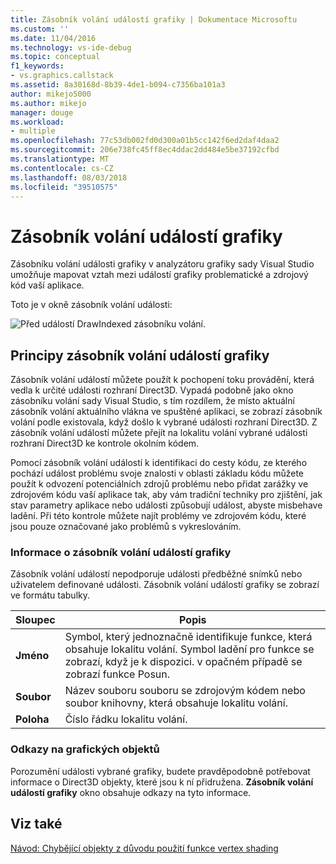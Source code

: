 ```yaml
---
title: Zásobník volání událostí grafiky | Dokumentace Microsoftu
ms.custom: ''
ms.date: 11/04/2016
ms.technology: vs-ide-debug
ms.topic: conceptual
f1_keywords:
- vs.graphics.callstack
ms.assetid: 8a30168d-8b39-4de1-b094-c7356ba101a3
author: mikejo5000
ms.author: mikejo
manager: douge
ms.workload:
- multiple
ms.openlocfilehash: 77c53db002fd0d300a01b5cc142f6ed2daf4daa2
ms.sourcegitcommit: 206e738fc45ff8ec4ddac2dd484e5be37192cfbd
ms.translationtype: MT
ms.contentlocale: cs-CZ
ms.lasthandoff: 08/03/2018
ms.locfileid: "39510575"
---
```

# <a name="graphics-event-call-stack"></a>Zásobník volání událostí grafiky
Zásobníku volání události grafiky v analyzátoru grafiky sady Visual Studio umožňuje mapovat vztah mezi událostí grafiky problematické a zdrojový kód vaší aplikace.  
  
 Toto je v okně zásobník volání události:  
  
 ![Před událostí DrawIndexed zásobníku volání. ](media/gfx_diag_demo_graphics_event_call_stack_orientation.png "gfx_diag_demo_graphics_event_call_stack_orientation")  
  
## <a name="understanding-the-graphics-event-call-stack"></a>Principy zásobník volání událostí grafiky  
 Zásobník volání událostí můžete použít k pochopení toku provádění, která vedla k určité události rozhraní Direct3D. Vypadá podobně jako okno zásobníku volání sady Visual Studio, s tím rozdílem, že místo aktuální zásobník volání aktuálního vlákna ve spuštěné aplikaci, se zobrazí zásobník volání podle existovala, když došlo k vybrané události rozhraní Direct3D. Z zásobník volání událostí můžete přejít na lokalitu volání vybrané události rozhraní Direct3D ke kontrole okolním kódem.  
  
 Pomocí zásobník volání událostí k identifikaci do cesty kódu, ze kterého pochází událost problému svoje znalosti v oblasti základu kódu můžete použít k odvození potenciálních zdrojů problému nebo přidat zarážky ve zdrojovém kódu vaší aplikace tak, aby vám tradiční techniky pro zjištění, jak stav parametry aplikace nebo události způsobují událost, abyste misbehave ladění. Při této kontrole můžete najít problémy ve zdrojovém kódu, které jsou pouze označované jako problémů s vykreslováním.  
  
### <a name="graphics-event-call-stack-information"></a>Informace o zásobník volání událostí grafiky  
 Zásobník volání událostí nepodporuje události předběžné snímků nebo uživatelem definované události. Zásobník volání událostí grafiky se zobrazí ve formátu tabulky.  
  
|Sloupec|Popis|  
|------------|-----------------|  
|**Jméno**|Symbol, který jednoznačně identifikuje funkce, která obsahuje lokalitu volání. Symbol ladění pro funkce se zobrazí, když je k dispozici. v opačném případě se zobrazí funkce Posun.|  
|**Soubor**|Název souboru souboru se zdrojovým kódem nebo soubor knihovny, která obsahuje lokalitu volání.|  
|**Poloha**|Číslo řádku lokalitu volání.|  
  
### <a name="links-to-graphics-objects"></a>Odkazy na grafických objektů  
 Porozumění události vybrané grafiky, budete pravděpodobně potřebovat informace o Direct3D objekty, které jsou k ní přidružena. **Zásobník volání událostí grafiky** okno obsahuje odkazy na tyto informace.  
  
## <a name="see-also"></a>Viz také  
 [Návod: Chybějící objekty z důvodu použití funkce vertex shading](walkthrough-missing-objects-due-to-vertex-shading.md)